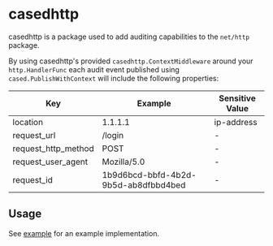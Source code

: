 # casedhttp

casedhttp is a package used to add auditing capabilities to the `net/http` package.

By using casedhttp's provided `casedhttp.ContextMiddleware` around your `http.HandlerFunc` each audit event published using `cased.PublishWithContext` will include the following properties:

| Key                 | Example                              | Sensitive Value |
| ------------------- | ------------------------------------ | --------------- |
| location            | 1.1.1.1                              | ip-address      |
| request_url         | /login                               | -               |
| request_http_method | POST                                 | -               |
| request_user_agent  | Mozilla/5.0                          | -               |
| request_id          | 1b9d6bcd-bbfd-4b2d-9b5d-ab8dfbbd4bed | -               |

## Usage

See [example](/example/http/main.go) for an example implementation.
